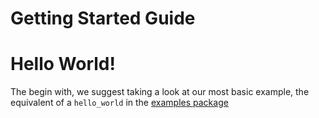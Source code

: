 # Getting Started Guide

# Hello World!

The begin with, we suggest taking a look at our most basic example, the equivalent of a `hello_world` in
the [examples package](../@here/harp-examples/README.md)
